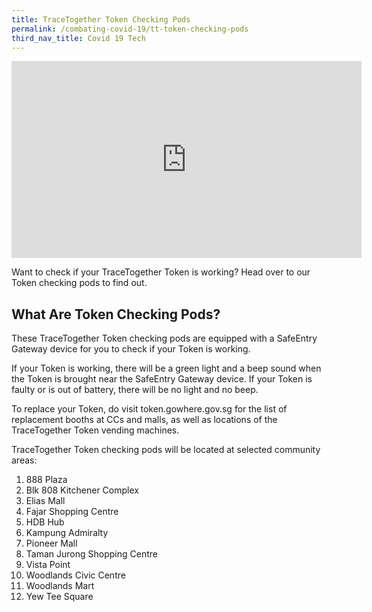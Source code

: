 ```yaml
---
title: TraceTogether Token Checking Pods
permalink: /combating-covid-19/tt-token-checking-pods
third_nav_title: Covid 19 Tech
---
```


<iframe allowfullscreen="" allow="accelerometer; autoplay; clipboard-write; encrypted-media; gyroscope; picture-in-picture" frameborder="0" title="YouTube video player" src="https://www.youtube.com/embed/LI1lx3lxKz8" height="315" width="560"></iframe>

Want to check if your TraceTogether Token is working? Head over to our Token checking pods to find out.

## What Are Token Checking Pods?

These TraceTogether Token checking pods are equipped with a SafeEntry Gateway device for you to check if your Token is working.

If your Token is working, there will be a green light and a beep sound when the Token is brought near the SafeEntry Gateway device. If your Token is faulty or is out of battery, there will be no light and no beep.

To replace your Token, do visit token.gowhere.gov.sg for the list of replacement booths at CCs and malls, as well as locations of the TraceTogether Token vending machines.

TraceTogether Token checking pods will be located at selected community areas:

1. 888 Plaza
2. Blk 808 Kitchener Complex
3. Elias Mall
4. Fajar Shopping Centre
5. HDB Hub
6. Kampung Admiralty
7. Pioneer Mall
8. Taman Jurong Shopping Centre
9. Vista Point
10. Woodlands Civic Centre
11. Woodlands Mart
12. Yew Tee Square